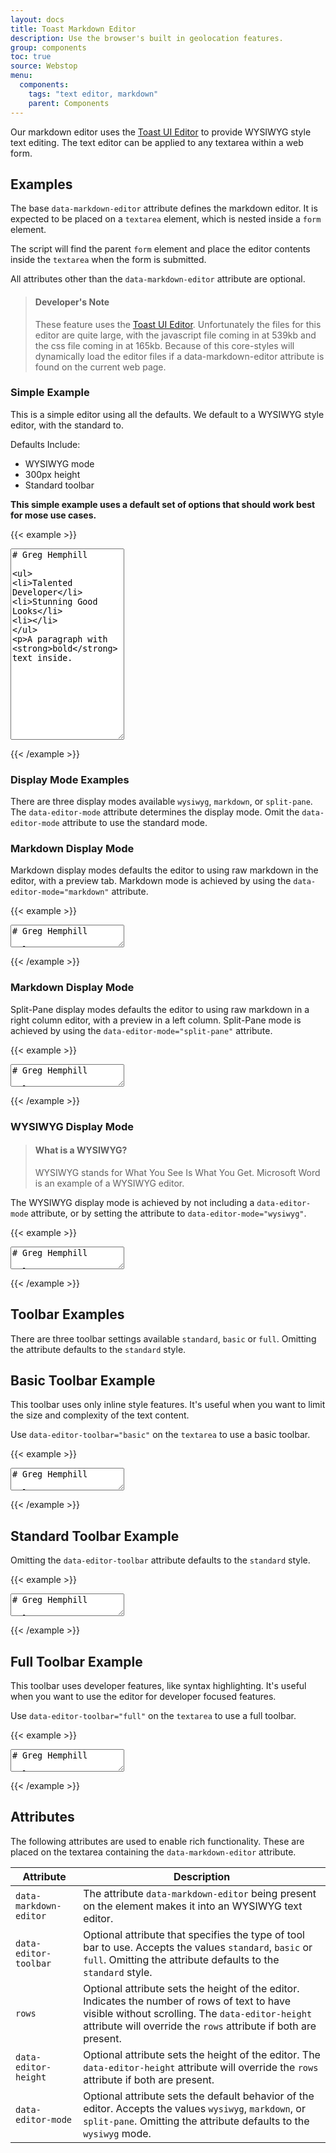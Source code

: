 ```yaml
---
layout: docs
title: Toast Markdown Editor
description: Use the browser's built in geolocation features.
group: components
toc: true
source: Webstop
menu: 
  components:
    tags: "text editor, markdown"
    parent: Components
---
```


Our markdown editor uses the [Toast UI Editor](https://ui.toast.com/tui-editor) to provide 
WYSIWYG style text editing.  The text editor can be applied to any textarea within a web form.

## Examples

The base `data-markdown-editor` attribute defines the markdown editor. It is expected to be 
placed on a `textarea` element, which is nested inside a `form` element. 

The script will find the parent `form` element and place the editor contents inside the `textarea` 
when the form is submitted.

All attributes other than the `data-markdown-editor` attribute are optional.

> <h4 class="mt-0">Developer's Note</h4>
> 
> These feature uses the [Toast UI Editor](https://ui.toast.com/tui-editor). Unfortunately the 
> files for this editor are quite large, with the javascript file coming in at 539kb and the 
> css file coming in at 165kb. Because of this core-styles will dynamically load the editor files 
> if a data-markdown-editor attribute is found on the current web page.


### Simple Example

This is a simple editor using all the defaults. We default to a WYSIWYG style editor, with the standard to. 

Defaults Include:

- WYSIWYG mode
- 300px height 
- Standard toolbar

**This simple example uses a default set of options that should work best for mose use cases.**

{{< example >}}
<form action="/ajax/alert_success" method="get">
<textarea data-markdown-editor name="content" rows="20">
# Greg Hemphill

- Talented Developer
- Stunning Good Looks
- 
A paragraph with **bold** text inside.
</textarea>
</form>
{{< /example >}}

### Display Mode Examples

There are three display modes available `wysiwyg`, `markdown`, or `split-pane`. The 
`data-editor-mode` attribute determines the display mode. Omit the `data-editor-mode` 
attribute to use the standard mode.

### Markdown Display Mode

Markdown display modes defaults the editor to using raw markdown in the editor, with a 
preview tab. Markdown mode is achieved by using the `data-editor-mode="markdown"` attribute.

{{< example >}}
<form action="/ajax/alert_success" method="get">
<textarea data-markdown-editor name="content" data-editor-mode="markdown">
# Greg Hemphill

- Talented Developer
- Stunning Good Looks

A paragraph with **bold** text inside.
</textarea>
</form>
{{< /example >}}

### Markdown Display Mode

Split-Pane display modes defaults the editor to using raw markdown in a right column editor, with a
preview in a left column. Split-Pane mode is achieved by using the `data-editor-mode="split-pane"` attribute.

{{< example >}}
<form action="/ajax/alert_success" method="get">
<textarea data-markdown-editor name="content" data-editor-mode="split-pane">
# Greg Hemphill

- Talented Developer
- Stunning Good Looks

A paragraph with **bold** text inside.
</textarea>
</form>
{{< /example >}}

### WYSIWYG Display Mode

> <h4 class="mt-0">What is a WYSIWYG?</h4>
> 
> WYSIWYG stands for What You See Is What You Get. Microsoft Word is an example of a 
> WYSIWYG editor.

The WYSIWYG display mode is achieved by not including a `data-editor-mode` attribute, 
or by setting the attribute to `data-editor-mode="wysiwyg"`.

{{< example >}}
<form action="/ajax/alert_success" method="get">
<textarea data-markdown-editor name="content">
# Greg Hemphill

- Talented Developer
- Stunning Good Looks

A paragraph with **bold** text inside.
</textarea>
</form>
{{< /example >}}

## Toolbar Examples

There are three toolbar settings available `standard`, `basic` or `full`. Omitting the attribute defaults to the `standard` style.

## Basic Toolbar Example

This toolbar uses only inline style features. It's useful when you want to limit the size 
and complexity of the text content.

Use `data-editor-toolbar="basic"` on the `textarea` to use a basic toolbar.

{{< example >}}
<form action="/ajax/alert_success" method="get">
<textarea data-markdown-editor name="content" data-editor-toolbar="basic">
# Greg Hemphill

- Talented Developer
- Stunning Good Looks

A paragraph with **bold** text inside.
</textarea>
</form>
{{< /example >}}

## Standard Toolbar Example

Omitting the `data-editor-toolbar` attribute defaults to the `standard` style.

{{< example >}}
<form action="/ajax/alert_success" method="get">
<textarea data-markdown-editor name="content">
# Greg Hemphill

- Talented Developer
- Stunning Good Looks

A paragraph with **bold** text inside.
</textarea>
</form>
{{< /example >}}

## Full Toolbar Example

This toolbar uses developer features, like syntax highlighting. It's useful when you want to use the editor for 
developer focused features.

Use `data-editor-toolbar="full"` on the `textarea` to use a full toolbar.

{{< example >}}
<form action="/ajax/alert_success" method="get">
<textarea data-markdown-editor name="content" data-editor-toolbar="full">
# Greg Hemphill

- Talented Developer
- Stunning Good Looks

A paragraph with **bold** text inside.
</textarea>
</form>
{{< /example >}}

## Attributes

The following attributes are used to enable rich functionality. These are placed on the textarea containing the `data-markdown-editor` attribute.

| Attribute              | Description                                                                                                                                                                                                          |
|------------------------|----------------------------------------------------------------------------------------------------------------------------------------------------------------------------------------------------------------------|
| `data-markdown-editor` | The attribute `data-markdown-editor` being present on the element makes it into an WYSIWYG text editor.                                                                                                              |
| `data-editor-toolbar`  | Optional attribute that specifies the type of tool bar to use. Accepts the values `standard`, `basic` or `full`. Omitting the attribute defaults to the `standard` style.                                            |
| `rows`                 | Optional attribute sets the height of the editor. Indicates the number of rows of text to have visible without scrolling. The `data-editor-height` attribute will override the `rows` attribute if both are present. |
| `data-editor-height`   | Optional attribute sets the height of the editor. The `data-editor-height` attribute will override the `rows` attribute if both are present.                                                                         |
| `data-editor-mode`     | Optional attribute sets the default behavior of the editor. Accepts the values `wysiwyg`, `markdown`, or `split-pane`. Omitting the attribute defaults to the `wysiwyg` mode.                                        |


